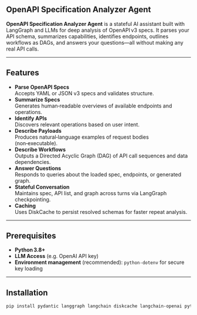 ## OpenAPI Specification Analyzer Agent

**OpenAPI Specification Analyzer Agent** is a stateful AI assistant built with LangGraph and LLMs for deep analysis of OpenAPI v3 specs. It parses your API schema, summarizes capabilities, identifies endpoints, outlines workflows as DAGs, and answers your questions—all without making any real API calls.

---

## Features

- **Parse OpenAPI Specs**  
  Accepts YAML or JSON v3 specs and validates structure.  
- **Summarize Specs**  
  Generates human‑readable overviews of available endpoints and operations.  
- **Identify APIs**  
  Discovers relevant operations based on user intent.  
- **Describe Payloads**  
  Produces natural‑language examples of request bodies (non‑executable).  
- **Describe Workflows**  
  Outputs a Directed Acyclic Graph (DAG) of API call sequences and data dependencies.  
- **Answer Questions**  
  Responds to queries about the loaded spec, endpoints, or generated graph.  
- **Stateful Conversation**  
  Maintains spec, API list, and graph across turns via LangGraph checkpointing.  
- **Caching**  
  Uses DiskCache to persist resolved schemas for faster repeat analysis.

---

## Prerequisites

- **Python 3.8+**  
- **LLM Access** (e.g. OpenAI API key)  
- **Environment management** (recommended): `python‑dotenv` for secure key loading  

---

## Installation

```bash
pip install pydantic langgraph langchain diskcache langchain-openai python-dotenv
